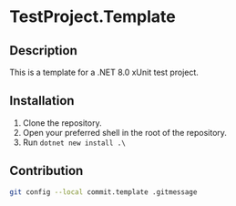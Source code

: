# TestProject.Template

## Description

This is a template for a .NET 8.0 xUnit test project.

## Installation

1. Clone the repository.
2. Open your preferred shell in the root of the repository.
3. Run `dotnet new install .\`

## Contribution

```bash
git config --local commit.template .gitmessage
```
